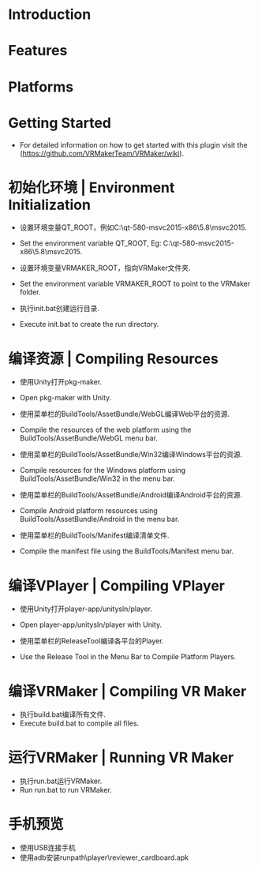 # Introduction

# Features


# Platforms

# Getting Started
- For detailed information on how to get started with this plugin visit the (https://github.com/VRMakerTeam/VRMaker/wiki).

# 初始化环境 | Environment Initialization
- 设置环境变量QT_ROOT，例如C:\qt-580-msvc2015-x86\5.8\msvc2015.
- Set the environment variable QT_ROOT, Eg: C:\qt-580-msvc2015-x86\5.8\msvc2015.

- 设置环境变量VRMAKER_ROOT，指向VRMaker文件夹.
- Set the environment variable VRMAKER_ROOT to point to the VRMaker folder.

- 执行init.bat创建运行目录.
- Execute init.bat to create the run directory.

# 编译资源 | Compiling Resources

- 使用Unity打开pkg-maker.
- Open pkg-maker with Unity.

- 使用菜单栏的BuildTools/AssetBundle/WebGL编译Web平台的资源.
- Compile the resources of the web platform using the BuildTools/AssetBundle/WebGL menu bar.

- 使用菜单栏的BuildTools/AssetBundle/Win32编译Windows平台的资源.
- Compile resources for the Windows platform using BuildTools/AssetBundle/Win32 in the menu bar.

- 使用菜单栏的BuildTools/AssetBundle/Android编译Android平台的资源.
- Compile Android platform resources using BuildTools/AssetBundle/Android in the menu bar.

- 使用菜单栏的BuildTools/Manifest编译清单文件.
- Compile the manifest file using the BuildTools/Manifest menu bar.

# 编译VPlayer | Compiling VPlayer

- 使用Unity打开player-app/unitysln/player.
- Open player-app/unitysln/player with Unity.

- 使用菜单栏的ReleaseTool编译各平台的Player.
- Use the Release Tool in the Menu Bar to Compile Platform Players.

# 编译VRMaker | Compiling VR Maker
- 执行build.bat编译所有文件.
- Execute build.bat to compile all files.

# 运行VRMaker | Running VR Maker
- 执行run.bat运行VRMaker.
- Run run.bat to run VRMaker.

# 手机预览

- 使用USB连接手机
- 使用adb安装runpath\player\reviewer_cardboard.apk
